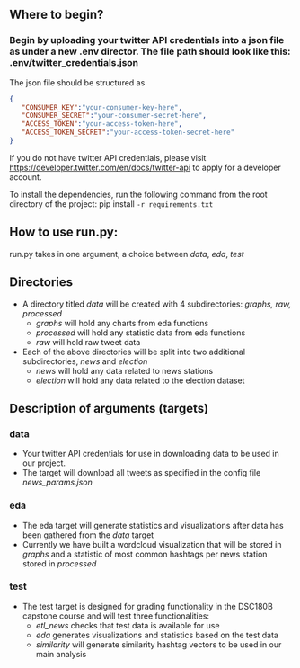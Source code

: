 ## Where to begin?
### Begin by uploading your twitter API credentials into a json file as under a new .env director. The file path should look like this: .env/twitter_credentials.json

The json file should be structured as

```json
{
   "CONSUMER_KEY":"your-consumer-key-here",
   "CONSUMER_SECRET":"your-consumer-secret-here",
   "ACCESS_TOKEN":"your-access-token-here",
   "ACCESS_TOKEN_SECRET":"your-access-token-secret-here"
}
```

If you do not have twitter API credentials, please visit https://developer.twitter.com/en/docs/twitter-api to apply for a developer account.

To install the dependencies, run the following command from the root directory of the project: pip install ```-r requirements.txt```

## How to use run.py:
run.py takes in one argument, a choice between *data*, *eda*, *test*

## Directories
* A directory titled *data* will be created with 4 subdirectories: *graphs, raw, processed*
   * *graphs* will hold any charts from eda functions
   * *processed* will hold any statistic data from eda functions
   * *raw* will hold raw tweet data
* Each of the above directories will be split into two additional subdirectories, *news* and *election*
   * *news* will hold any data related to news stations
   * *election* will hold any data related to the election dataset

## Description of arguments (targets)

### data
* Your twitter API credentials for use in downloading data to be used in our project.
* The target will download all tweets as specified in the config file *news_params.json*

### eda
* The eda target will generate statistics and visualizations after data has been gathered from the *data* target
* Currently we have built a wordcloud visualization that will be stored in *graphs* and a statistic of most common hashtags per news station stored in *processed*

### test
* The test target is designed for grading functionality in the DSC180B capstone course and will test three functionalities:
   * *etl_news* checks that test data is available for use
   * *eda* generates visualizations and statistics based on the test data
   * *similarity* will generate similarity hashtag vectors to be used in our main analysis

